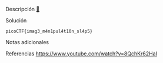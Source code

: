 Descripción
	[🥛](http://mercury.picoctf.net:29522/)
	
Solución
	
	picoCTF{imag3_m4n1pul4t10n_sl4p5}
	
Notas adicionales
	
	
Referencias
	https://www.youtube.com/watch?v=8QchKr62HaI
	